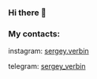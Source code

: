 ### Hi there 👋

### My contacts:
instagram: [sergey.verbin](https://www.instagram.com/sergey.verbin/)

telegram:  [sergey_verbin](https://t.me/sergey_verbin/)
